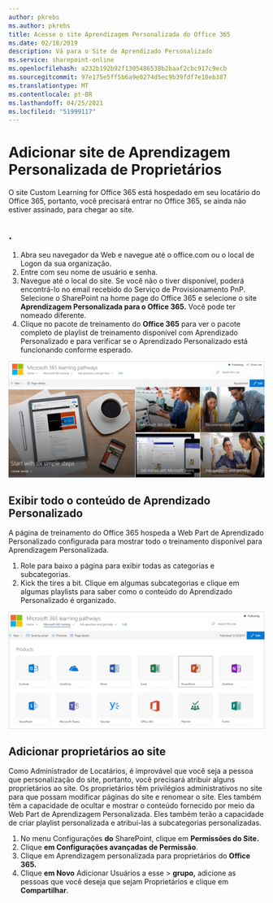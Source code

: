 ```yaml
---
author: pkrebs
ms.author: pkrebs
title: Acesse o site Aprendizagem Personalizada do Office 365
ms.date: 02/18/2019
description: Vá para o Site de Aprendizado Personalizado
ms.service: sharepoint-online
ms.openlocfilehash: a232b192b92f1305486538b2baaf2cbc917c9ecb
ms.sourcegitcommit: 97e175e5ff5b6a9e0274d5ec9b39fdf7e18eb387
ms.translationtype: MT
ms.contentlocale: pt-BR
ms.lasthandoff: 04/25/2021
ms.locfileid: "51999117"
---
```

# <a name="add-owners-custom-learning-site"></a>Adicionar site de Aprendizagem Personalizada de Proprietários

O site Custom Learning for Office 365 está hospedado em seu locatário do Office 365, portanto, você precisará entrar no Office 365, se ainda não estiver assinado, para chegar ao site. 

## <a name="sign-in-to-office-365"></a>. 

1.  Abra seu navegador da Web e navegue até o office.com ou o local de Logon da sua organização. 
2.  Entre com seu nome de usuário e senha.
3.  Navegue até o local do site. Se você não o tiver disponível, poderá encontrá-lo no email recebido do Serviço de Provisionamento PnP. Selecione o SharePoint na home page do Office 365 e selecione o site **Aprendizagem Personalizada para o Office 365.** Você pode ter nomeado diferente. 
5. Clique no pacote de treinamento do **Office 365** para ver o pacote completo de playlist de treinamento disponível com Aprendizado Personalizado e para verificar se o Aprendizado Personalizado está funcionando conforme esperado. 

![cg-goto.png](media/cg-goto.png)

## <a name="view-all-the-custom-learning-content"></a>Exibir todo o conteúdo de Aprendizado Personalizado
A página de treinamento do Office 365 hospeda a Web Part de Aprendizado Personalizado configurada para mostrar todo o treinamento disponível para Aprendizagem Personalizada. 

1. Role para baixo a página para exibir todas as categorias e subcategorias.
2. Kick the tires a bit. Clique em algumas subcategorias e clique em algumas playlists para saber como o conteúdo do Aprendizado Personalizado é organizado. 

![cg-gotoall.png](media/cg-gotoall.png)

## <a name="add-owners-to-site"></a>Adicionar proprietários ao site
Como Administrador de Locatários, é improvável que você seja a pessoa que personalização do site, portanto, você precisará atribuir alguns proprietários ao site. Os proprietários têm privilégios administrativos no site para que possam modificar páginas do site e renomear o site. Eles também têm a capacidade de ocultar e mostrar o conteúdo fornecido por meio da Web Part de Aprendizagem Personalizada. Eles também terão a capacidade de criar playlist personalizada e atribuí-las a subcategorias personalizadas.  

1. No menu Configurações **do** SharePoint, clique em **Permissões do Site.**
2. Clique **em Configurações avançadas de Permissão**.
3. Clique em Aprendizagem personalizada para proprietários do **Office 365.**
4. Clique **em Novo** Adicionar Usuários a esse  >  **grupo,** adicione as pessoas que você deseja que sejam Proprietários e clique em **Compartilhar**.

